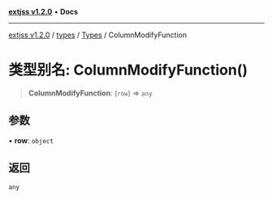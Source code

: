 [**extjss v1.2.0**](../../../../README.md) • **Docs**

***

[extjss v1.2.0](../../../../modules.md) / [types](../../../README.md) / [Types](../README.md) / ColumnModifyFunction

# 类型别名: ColumnModifyFunction()

> **ColumnModifyFunction**: (`row`) => `any`

## 参数

• **row**: `object`

## 返回

`any`
